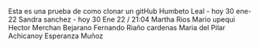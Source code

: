 Esta es una prueba de como clonar un gitHub
Humbeto Leal - hoy 30 ene-22
Sandra sanchez - hoy 30 Ene 22 / 21:04
Martha Rios
Mario upequi
Hector Merchan Bejarano 
Fernando Riaño cardenas
Maria del Pilar Achicanoy 
Esperanza Muñoz
